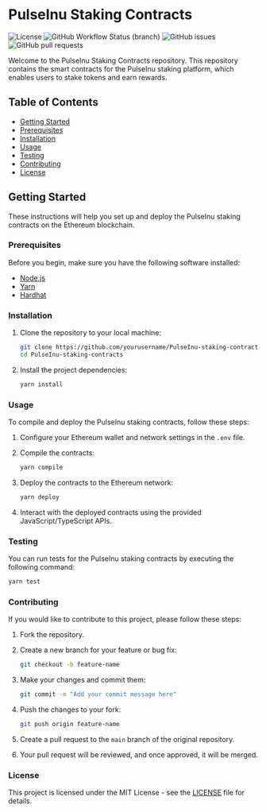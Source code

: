 # PulseInu Staking Contracts

![License](https://img.shields.io/badge/license-MIT-blue.svg)
![GitHub Workflow Status (branch)](https://img.shields.io/github/workflow/status/yourusername/PulseInu-staking-contracts/CI/main)
![GitHub issues](https://img.shields.io/github/issues/yourusername/PulseInu-staking-contracts)
![GitHub pull requests](https://img.shields.io/github/issues-pr/yourusername/PulseInu-staking-contracts)

Welcome to the PulseInu Staking Contracts repository. This repository contains the smart contracts for the PulseInu staking platform, which enables users to stake tokens and earn rewards.

## Table of Contents

- [Getting Started](#getting-started)
- [Prerequisites](#prerequisites)
- [Installation](#installation)
- [Usage](#usage)
- [Testing](#testing)
- [Contributing](#contributing)
- [License](#license)

## Getting Started

These instructions will help you set up and deploy the PulseInu staking contracts on the Ethereum blockchain.

### Prerequisites

Before you begin, make sure you have the following software installed:

- [Node.js](https://nodejs.org/)
- [Yarn](https://classic.yarnpkg.com/en/docs/install)
- [Hardhat](https://hardhat.org/)

### Installation

1. Clone the repository to your local machine:

   ```bash
   git clone https://github.com/yourusername/PulseInu-staking-contracts.git
   cd PulseInu-staking-contracts
   ```

2. Install the project dependencies:

   ```bash
   yarn install
   ```

### Usage

To compile and deploy the PulseInu staking contracts, follow these steps:

1. Configure your Ethereum wallet and network settings in the `.env` file.

2. Compile the contracts:

   ```bash
   yarn compile
   ```

3. Deploy the contracts to the Ethereum network:

   ```bash
   yarn deploy
   ```

4. Interact with the deployed contracts using the provided JavaScript/TypeScript APIs.

### Testing

You can run tests for the PulseInu staking contracts by executing the following command:

```bash
yarn test
```

### Contributing

If you would like to contribute to this project, please follow these steps:

1. Fork the repository.

2. Create a new branch for your feature or bug fix:

   ```bash
   git checkout -b feature-name
   ```

3. Make your changes and commit them:

   ```bash
   git commit -m "Add your commit message here"
   ```

4. Push the changes to your fork:

   ```bash
   git push origin feature-name
   ```

5. Create a pull request to the `main` branch of the original repository.

6. Your pull request will be reviewed, and once approved, it will be merged.

### License

This project is licensed under the MIT License - see the [LICENSE](LICENSE) file for details.
```
